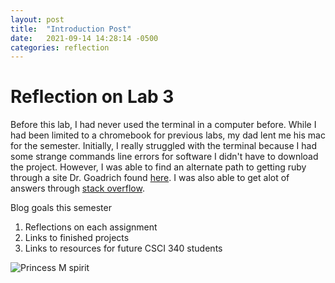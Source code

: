 ```yaml
---
layout: post
title:  "Introduction Post"
date:   2021-09-14 14:28:14 -0500
categories: reflection
---
```

# Reflection on Lab 3

Before this lab, I had never used the terminal in a computer before. While I had been limited to a chromebook for previous labs, my dad lent me his mac for the semester. Initially, I really struggled with the terminal because I had some strange commands line errors for software I didn't have to download the project. However, I was able to find an alternate path to getting ruby through a site Dr. Goadrich found [here](https://nickymarino.com/2020/06/13/jekyll-server-rvm-macos/). I was also able to get alot of answers through [stack overflow](https://stackoverflow.com/).

Blog goals this semester
1. Reflections on each assignment
2. Links to finished projects
3. Links to resources for future CSCI 340 students

![Princess M spirit](https://upload.wikimedia.org/wikipedia/commons/thumb/f/f0/Shiratani_Unsui_Gorge_17.jpg/1599px-Shiratani_Unsui_Gorge_17.jpg)
